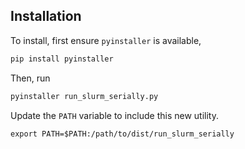 ## Installation 

To install, first ensure `pyinstaller` is available, 

```bash 
pip install pyinstaller 
```

Then, run 

```bash 
pyinstaller run_slurm_serially.py 
```

Update the `PATH` variable to include this new utility. 

```
export PATH=$PATH:/path/to/dist/run_slurm_serially
```
